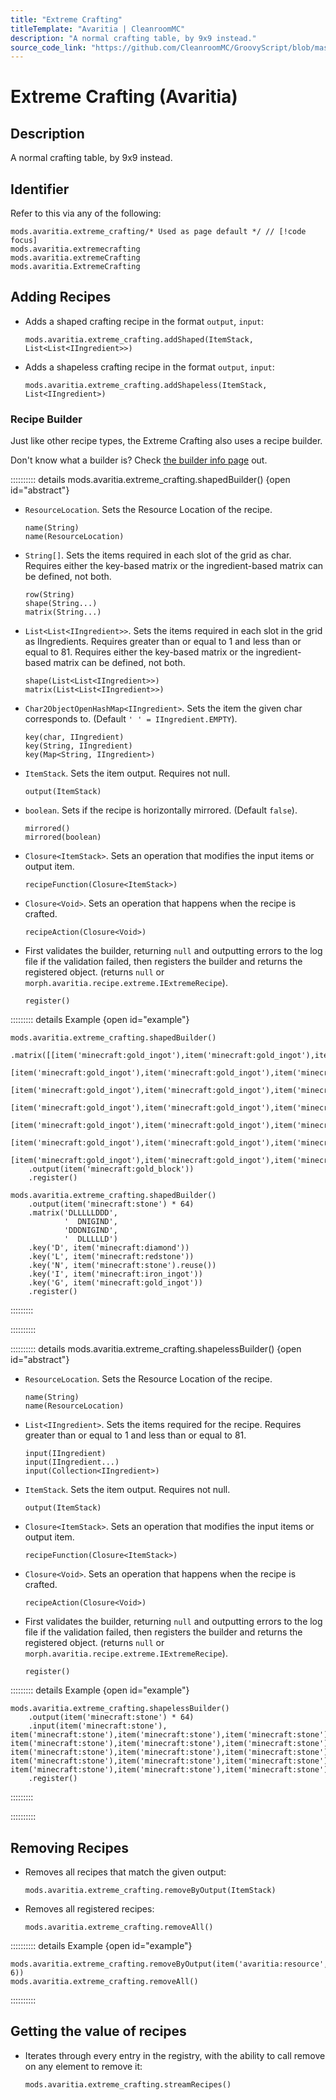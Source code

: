 ```yaml
---
title: "Extreme Crafting"
titleTemplate: "Avaritia | CleanroomMC"
description: "A normal crafting table, by 9x9 instead."
source_code_link: "https://github.com/CleanroomMC/GroovyScript/blob/master/src/main/java/com/cleanroommc/groovyscript/compat/mods/avaritia/ExtremeCrafting.java"
---
```


# Extreme Crafting (Avaritia)

## Description

A normal crafting table, by 9x9 instead.

## Identifier

Refer to this via any of the following:

```groovy:no-line-numbers {1}
mods.avaritia.extreme_crafting/* Used as page default */ // [!code focus]
mods.avaritia.extremecrafting
mods.avaritia.extremeCrafting
mods.avaritia.ExtremeCrafting
```


## Adding Recipes

- Adds a shaped crafting recipe in the format `output`, `input`:

    ```groovy:no-line-numbers
    mods.avaritia.extreme_crafting.addShaped(ItemStack, List<List<IIngredient>>)
    ```

- Adds a shapeless crafting recipe in the format `output`, `input`:

    ```groovy:no-line-numbers
    mods.avaritia.extreme_crafting.addShapeless(ItemStack, List<IIngredient>)
    ```


### Recipe Builder

Just like other recipe types, the Extreme Crafting also uses a recipe builder.

Don't know what a builder is? Check [the builder info page](../../introduction/builder.md) out.

:::::::::: details mods.avaritia.extreme_crafting.shapedBuilder() {open id="abstract"}
- `ResourceLocation`. Sets the Resource Location of the recipe.

    ```groovy:no-line-numbers
    name(String)
    name(ResourceLocation)
    ```

- `String[]`. Sets the items required in each slot of the grid as char. Requires either the key-based matrix or the ingredient-based matrix can be defined, not both.

    ```groovy:no-line-numbers
    row(String)
    shape(String...)
    matrix(String...)
    ```

- `List<List<IIngredient>>`. Sets the items required in each slot in the grid as IIngredients. Requires greater than or equal to 1 and less than or equal to 81. Requires either the key-based matrix or the ingredient-based matrix can be defined, not both.

    ```groovy:no-line-numbers
    shape(List<List<IIngredient>>)
    matrix(List<List<IIngredient>>)
    ```

- `Char2ObjectOpenHashMap<IIngredient>`. Sets the item the given char corresponds to. (Default `' ' = IIngredient.EMPTY`).

    ```groovy:no-line-numbers
    key(char, IIngredient)
    key(String, IIngredient)
    key(Map<String, IIngredient>)
    ```

- `ItemStack`. Sets the item output. Requires not null.

    ```groovy:no-line-numbers
    output(ItemStack)
    ```

- `boolean`. Sets if the recipe is horizontally mirrored. (Default `false`).

    ```groovy:no-line-numbers
    mirrored()
    mirrored(boolean)
    ```

- `Closure<ItemStack>`. Sets an operation that modifies the input items or output item.

    ```groovy:no-line-numbers
    recipeFunction(Closure<ItemStack>)
    ```

- `Closure<Void>`. Sets an operation that happens when the recipe is crafted.

    ```groovy:no-line-numbers
    recipeAction(Closure<Void>)
    ```

- First validates the builder, returning `null` and outputting errors to the log file if the validation failed, then registers the builder and returns the registered object. (returns `null` or `morph.avaritia.recipe.extreme.IExtremeRecipe`).

    ```groovy:no-line-numbers
    register()
    ```

::::::::: details Example {open id="example"}
```groovy:no-line-numbers
mods.avaritia.extreme_crafting.shapedBuilder()
    .matrix([[item('minecraft:gold_ingot'),item('minecraft:gold_ingot'),item('minecraft:gold_ingot'),item('minecraft:gold_ingot'),item('minecraft:gold_ingot'),item('minecraft:gold_ingot'),item('minecraft:gold_ingot')],
            [item('minecraft:gold_ingot'),item('minecraft:gold_ingot'),item('minecraft:gold_ingot'),item('minecraft:gold_ingot'),item('minecraft:gold_ingot'),item('minecraft:gold_ingot'),item('minecraft:gold_ingot')],
            [item('minecraft:gold_ingot'),item('minecraft:gold_ingot'),item('minecraft:gold_ingot'),item('minecraft:gold_ingot'),item('minecraft:gold_ingot'),item('minecraft:gold_ingot'),item('minecraft:gold_ingot')],
            [item('minecraft:gold_ingot'),item('minecraft:gold_ingot'),item('minecraft:gold_ingot'),item('minecraft:gold_ingot'),item('minecraft:gold_ingot'),item('minecraft:gold_ingot'),item('minecraft:gold_ingot')],
            [item('minecraft:gold_ingot'),item('minecraft:gold_ingot'),item('minecraft:gold_ingot'),item('minecraft:gold_ingot'),item('minecraft:gold_ingot'),item('minecraft:gold_ingot'),item('minecraft:gold_ingot')],
            [item('minecraft:gold_ingot'),item('minecraft:gold_ingot'),item('minecraft:gold_ingot'),item('minecraft:gold_ingot'),item('minecraft:gold_ingot'),item('minecraft:gold_ingot'),item('minecraft:gold_ingot')],
            [item('minecraft:gold_ingot'),item('minecraft:gold_ingot'),item('minecraft:gold_ingot'),item('minecraft:gold_ingot'),item('minecraft:gold_ingot'),item('minecraft:gold_ingot'),item('minecraft:gold_ingot')]])
    .output(item('minecraft:gold_block'))
    .register()

mods.avaritia.extreme_crafting.shapedBuilder()
    .output(item('minecraft:stone') * 64)
    .matrix('DLLLLLDDD',
            '  DNIGIND',
            'DDDNIGIND',
            '  DLLLLLD')
    .key('D', item('minecraft:diamond'))
    .key('L', item('minecraft:redstone'))
    .key('N', item('minecraft:stone').reuse())
    .key('I', item('minecraft:iron_ingot'))
    .key('G', item('minecraft:gold_ingot'))
    .register()
```

:::::::::

::::::::::

:::::::::: details mods.avaritia.extreme_crafting.shapelessBuilder() {open id="abstract"}
- `ResourceLocation`. Sets the Resource Location of the recipe.

    ```groovy:no-line-numbers
    name(String)
    name(ResourceLocation)
    ```

- `List<IIngredient>`. Sets the items required for the recipe. Requires greater than or equal to 1 and less than or equal to 81.

    ```groovy:no-line-numbers
    input(IIngredient)
    input(IIngredient...)
    input(Collection<IIngredient>)
    ```

- `ItemStack`. Sets the item output. Requires not null.

    ```groovy:no-line-numbers
    output(ItemStack)
    ```

- `Closure<ItemStack>`. Sets an operation that modifies the input items or output item.

    ```groovy:no-line-numbers
    recipeFunction(Closure<ItemStack>)
    ```

- `Closure<Void>`. Sets an operation that happens when the recipe is crafted.

    ```groovy:no-line-numbers
    recipeAction(Closure<Void>)
    ```

- First validates the builder, returning `null` and outputting errors to the log file if the validation failed, then registers the builder and returns the registered object. (returns `null` or `morph.avaritia.recipe.extreme.IExtremeRecipe`).

    ```groovy:no-line-numbers
    register()
    ```

::::::::: details Example {open id="example"}
```groovy:no-line-numbers
mods.avaritia.extreme_crafting.shapelessBuilder()
    .output(item('minecraft:stone') * 64)
    .input(item('minecraft:stone'), item('minecraft:stone'),item('minecraft:stone'),item('minecraft:stone'),item('minecraft:stone'),item('minecraft:stone'), item('minecraft:stone'),item('minecraft:stone'),item('minecraft:stone'),item('minecraft:stone'),item('minecraft:stone'), item('minecraft:stone'),item('minecraft:stone'),item('minecraft:stone'),item('minecraft:stone'),item('minecraft:stone'), item('minecraft:stone'),item('minecraft:stone'),item('minecraft:stone'),item('minecraft:stone'),item('minecraft:stone'), item('minecraft:stone'),item('minecraft:stone'),item('minecraft:stone'),item('minecraft:stone'),item('minecraft:stone'))
    .register()
```

:::::::::

::::::::::

## Removing Recipes

- Removes all recipes that match the given output:

    ```groovy:no-line-numbers
    mods.avaritia.extreme_crafting.removeByOutput(ItemStack)
    ```

- Removes all registered recipes:

    ```groovy:no-line-numbers
    mods.avaritia.extreme_crafting.removeAll()
    ```

:::::::::: details Example {open id="example"}
```groovy:no-line-numbers
mods.avaritia.extreme_crafting.removeByOutput(item('avaritia:resource', 6))
mods.avaritia.extreme_crafting.removeAll()
```

::::::::::

## Getting the value of recipes

- Iterates through every entry in the registry, with the ability to call remove on any element to remove it:

    ```groovy:no-line-numbers
    mods.avaritia.extreme_crafting.streamRecipes()
    ```
